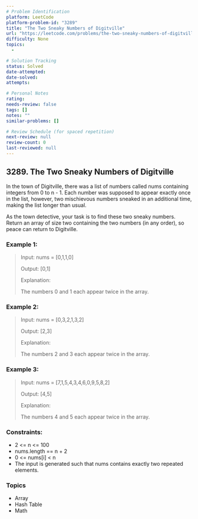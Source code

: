 ```yaml
---
# Problem Identification
platform: LeetCode
platform-problem-id: "3289"
title: "The Two Sneaky Numbers of Digitville"
url: "https://leetcode.com/problems/the-two-sneaky-numbers-of-digitville/"
difficulty: None
topics:
  -

# Solution Tracking
status: Solved
date-attempted:
date-solved:
attempts:

# Personal Notes
rating:
needs-review: false
tags: []
notes: ""
similar-problems: []

# Review Schedule (for spaced repetition)
next-review: null
review-count: 0
last-reviewed: null
---
```


## 3289. The Two Sneaky Numbers of Digitville
In the town of Digitville, there was a list of numbers called nums containing integers from 0 to n - 1. Each number was supposed to appear exactly once in the list, however, two mischievous numbers sneaked in an additional time, making the list longer than usual.

As the town detective, your task is to find these two sneaky numbers. Return an array of size two containing the two numbers (in any order), so peace can return to Digitville.

### Example 1:

> Input: nums = [0,1,1,0]
> 
> Output: [0,1]
> 
> Explanation:
> 
> The numbers 0 and 1 each appear twice in the array.

### Example 2:

> Input: nums = [0,3,2,1,3,2]
> 
> Output: [2,3]
> 
> Explanation:
> 
> The numbers 2 and 3 each appear twice in the array.

### Example 3:

> Input: nums = [7,1,5,4,3,4,6,0,9,5,8,2]
> 
> Output: [4,5]
> 
> Explanation:
> 
> The numbers 4 and 5 each appear twice in the array.

### Constraints:

- 2 <= n <= 100
- nums.length == n + 2
- 0 <= nums[i] < n
- The input is generated such that nums contains exactly two repeated elements.

### Topics

- Array
- Hash Table
- Math
